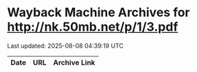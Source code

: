 # Wayback Machine Archives for http://nk.50mb.net/p/1/3.pdf

Last updated: 2025-08-08 04:39:19 UTC

| Date | URL | Archive Link |
|------|-----|---------------|
